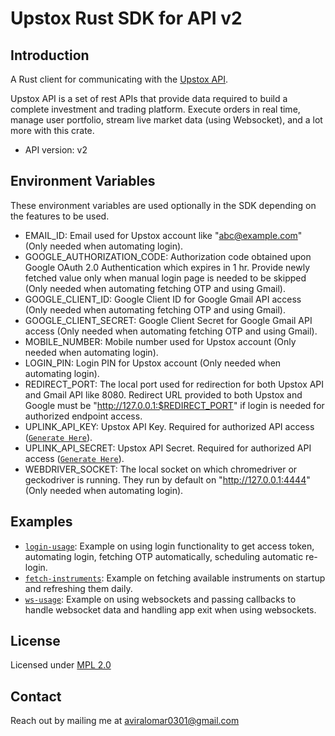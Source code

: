 # Upstox Rust SDK for API v2

## Introduction

A Rust client for communicating with the <a href="https://upstox.com/uplink/">Upstox API</a>.

Upstox API is a set of rest APIs that provide data required to build a complete investment and trading platform. Execute orders in real time, manage user portfolio, stream live market data (using Websocket), and a lot more with this crate.

- API version: v2

## Environment Variables

These environment variables are used optionally in the SDK depending on the features to be used.

- EMAIL_ID: Email used for Upstox account like "abc@example.com" (Only needed when automating login).
- GOOGLE_AUTHORIZATION_CODE: Authorization code obtained upon Google OAuth 2.0 Authentication which expires in 1 hr. Provide newly fetched value only when manual login page is needed to be skipped (Only needed when automating fetching OTP and using Gmail).
- GOOGLE_CLIENT_ID: Google Client ID for Google Gmail API access (Only needed when automating fetching OTP and using Gmail).
- GOOGLE_CLIENT_SECRET: Google Client Secret for Google Gmail API access (Only needed when automating fetching OTP and using Gmail).
- MOBILE_NUMBER: Mobile number used for Upstox account (Only needed when automating login).
- LOGIN_PIN: Login PIN for Upstox account (Only needed when automating login).
- REDIRECT_PORT: The local port used for redirection for both Upstox API and Gmail API like 8080. Redirect URL provided to both Upstox and Google must be "http://127.0.0.1:$REDIRECT_PORT" if login is needed for authorized endpoint access.
- UPLINK_API_KEY: Upstox API Key. Required for authorized API access ([`Generate Here`](https://account.upstox.com/developer/apps)).
- UPLINK_API_SECRET: Upstox API Secret. Required for authorized API access ([`Generate Here`](https://account.upstox.com/developer/apps)).
- WEBDRIVER_SOCKET: The local socket on which chromedriver or geckodriver is running. They run by default on "http://127.0.0.1:4444" (Only needed when automating login).


## Examples

- [`login-usage`](https://github.com/Aviral-Omar/upstox-rust-sdk/tree/main/examples/login_usage): Example on using login functionality to get access token, automating login, fetching OTP automatically, scheduling automatic re-login.
- [`fetch-instruments`](https://github.com/Aviral-Omar/upstox-rust-sdk/tree/main/examples/fetch_instruments): Example on fetching available instruments on startup and refreshing them daily.
- [`ws-usage`](https://github.com/Aviral-Omar/upstox-rust-sdk/tree/main/examples/ws_usage): Example on using websockets and passing callbacks to handle websocket data and handling app exit when using websockets.

## License

Licensed under <a href="https://choosealicense.com/licenses/mpl-2.0/">MPL 2.0</a>


## Contact

Reach out by mailing me at aviralomar0301@gmail.com
